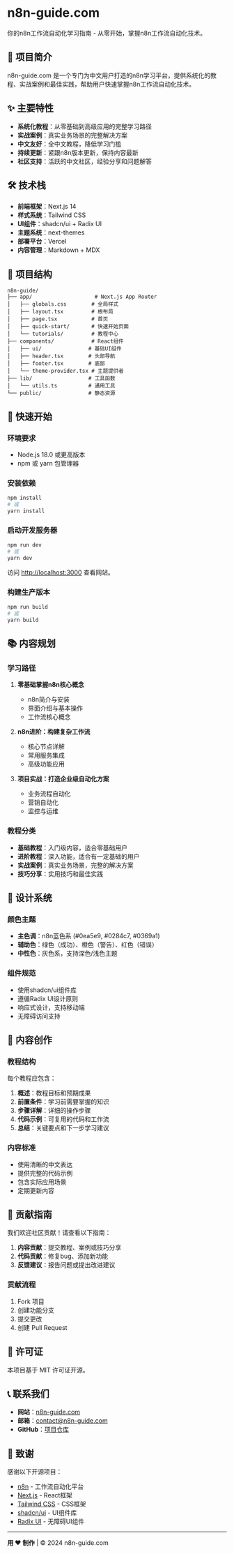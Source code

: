 # n8n-guide.com

你的n8n工作流自动化学习指南 - 从零开始，掌握n8n工作流自动化技术。

## 🚀 项目简介

n8n-guide.com 是一个专门为中文用户打造的n8n学习平台，提供系统化的教程、实战案例和最佳实践，帮助用户快速掌握n8n工作流自动化技术。

## ✨ 主要特性

- **系统化教程**：从零基础到高级应用的完整学习路径
- **实战案例**：真实业务场景的完整解决方案
- **中文友好**：全中文教程，降低学习门槛
- **持续更新**：紧跟n8n版本更新，保持内容最新
- **社区支持**：活跃的中文社区，经验分享和问题解答

## 🛠️ 技术栈

- **前端框架**：Next.js 14
- **样式系统**：Tailwind CSS
- **UI组件**：shadcn/ui + Radix UI
- **主题系统**：next-themes
- **部署平台**：Vercel
- **内容管理**：Markdown + MDX

## 📁 项目结构

```
n8n-guide/
├── app/                    # Next.js App Router
│   ├── globals.css        # 全局样式
│   ├── layout.tsx         # 根布局
│   ├── page.tsx           # 首页
│   ├── quick-start/       # 快速开始页面
│   └── tutorials/         # 教程中心
├── components/            # React组件
│   ├── ui/               # 基础UI组件
│   ├── header.tsx        # 头部导航
│   ├── footer.tsx        # 底部
│   └── theme-provider.tsx # 主题提供者
├── lib/                  # 工具函数
│   └── utils.ts          # 通用工具
└── public/               # 静态资源
```

## 🚀 快速开始

### 环境要求

- Node.js 18.0 或更高版本
- npm 或 yarn 包管理器

### 安装依赖

```bash
npm install
# 或
yarn install
```

### 启动开发服务器

```bash
npm run dev
# 或
yarn dev
```

访问 [http://localhost:3000](http://localhost:3000) 查看网站。

### 构建生产版本

```bash
npm run build
# 或
yarn build
```

## 📚 内容规划

### 学习路径

1. **零基础掌握n8n核心概念**
   - n8n简介与安装
   - 界面介绍与基本操作
   - 工作流核心概念

2. **n8n进阶：构建复杂工作流**
   - 核心节点详解
   - 常用服务集成
   - 高级功能应用

3. **项目实战：打造企业级自动化方案**
   - 业务流程自动化
   - 营销自动化
   - 监控与运维

### 教程分类

- **基础教程**：入门级内容，适合零基础用户
- **进阶教程**：深入功能，适合有一定基础的用户
- **实战案例**：真实业务场景，完整的解决方案
- **技巧分享**：实用技巧和最佳实践

## 🎨 设计系统

### 颜色主题

- **主色调**：n8n蓝色系 (#0ea5e9, #0284c7, #0369a1)
- **辅助色**：绿色（成功）、橙色（警告）、红色（错误）
- **中性色**：灰色系，支持深色/浅色主题

### 组件规范

- 使用shadcn/ui组件库
- 遵循Radix UI设计原则
- 响应式设计，支持移动端
- 无障碍访问支持

## 📝 内容创作

### 教程结构

每个教程应包含：

1. **概述**：教程目标和预期成果
2. **前置条件**：学习前需要掌握的知识
3. **步骤详解**：详细的操作步骤
4. **代码示例**：可复用的代码和工作流
5. **总结**：关键要点和下一步学习建议

### 内容标准

- 使用清晰的中文表达
- 提供完整的代码示例
- 包含实际应用场景
- 定期更新内容

## 🤝 贡献指南

我们欢迎社区贡献！请查看以下指南：

1. **内容贡献**：提交教程、案例或技巧分享
2. **代码贡献**：修复bug、添加新功能
3. **反馈建议**：报告问题或提出改进建议

### 贡献流程

1. Fork 项目
2. 创建功能分支
3. 提交更改
4. 创建 Pull Request

## 📄 许可证

本项目基于 MIT 许可证开源。

## 📞 联系我们

- **网站**：[n8n-guide.com](https://n8n-guide.com)
- **邮箱**：contact@n8n-guide.com
- **GitHub**：[项目仓库](https://github.com/n8n-guide)

## 🙏 致谢

感谢以下开源项目：

- [n8n](https://github.com/n8n-io/n8n) - 工作流自动化平台
- [Next.js](https://nextjs.org/) - React框架
- [Tailwind CSS](https://tailwindcss.com/) - CSS框架
- [shadcn/ui](https://ui.shadcn.com/) - UI组件库
- [Radix UI](https://www.radix-ui.com/) - 无障碍UI组件

---

**用 ❤️ 制作** | © 2024 n8n-guide.com

